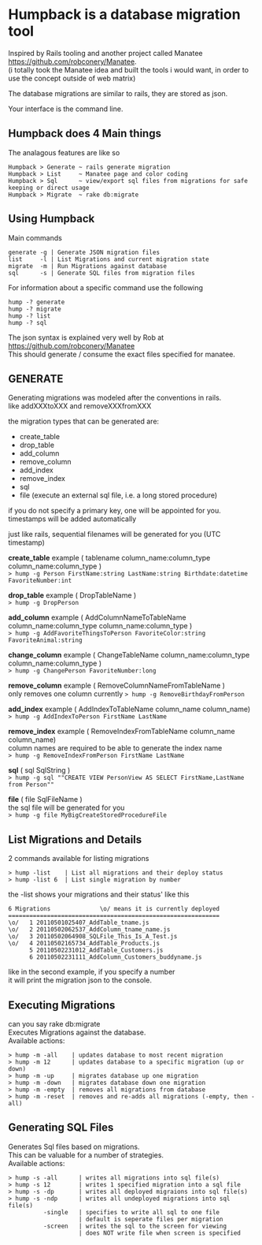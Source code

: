 Humpback is a database migration tool
=====================================
Inspired by Rails tooling and another project called Manatee https://github.com/robconery/Manatee.  
(i totally took the Manatee idea and built the tools i would want, in order to use the concept outside of web matrix)

The database migrations are similar to rails, they are stored as json.

Your interface is the command line.  

Humpback does 4 Main things
---------------------------
The analagous features are like so

    Humpback > Generate ~ rails generate migration
    Humpback > List     ~ Manatee page and color coding
    Humpback > Sql      ~ view/export sql files from migrations for safe keeping or direct usage
    Humpback > Migrate  ~ rake db:migrate




Using Humpback
------------------------------

Main commands  

    generate -g | Generate JSON migration files  
    list     -l | List Migrations and current migration state  
    migrate  -m | Run Migrations against database  
    sql      -s | Generate SQL files from migration files  


For information about a specific command use the following  

    hump -? generate  
    hump -? migrate  
    hump -? list  
    hump -? sql  


The json syntax is explained very well by Rob at https://github.com/robconery/Manatee  
This should generate / consume the exact files specified for manatee.  



GENERATE
------------------------------

Generating migrations was modeled after the conventions in rails.  
like addXXXtoXXX and removeXXXfromXXX  

the migration types that can be generated are:

  + create_table
  + drop_table
  + add_column
  + remove_column
  + add_index
  + remove_index
  + sql
  + file (execute an external sql file, i.e. a long stored procedure)

if you do not specify a primary key, one will be appointed for you.  
timestamps will be added automatically  

just like rails, sequential filenames will be generated for you (UTC timestamp)  

**create_table** example ( tablename column_name:column_type column_name:column_type )  
    `> hump -g Person FirstName:string LastName:string Birthdate:datetime FavoriteNumber:int`

**drop_table** example ( DropTableName )  
    `> hump -g DropPerson`

**add_column** example ( AddColumnNameToTableName column_name:column_type column_name:column_type  )  
    `> hump -g AddFavoriteThingsToPerson FavoriteColor:string FavoriteAnimal:string`

**change_column** example ( ChangeTableName column_name:column_type column_name:column_type )  
    `> hump -g ChangePerson FavoriteNumber:long`

**remove_column** example ( RemoveColumnNameFromTableName )  
only removes one column currently
    `> hump -g RemoveBirthdayFromPerson`

**add_index** example ( AddIndexToTableName  column_name column_name)  
    `> hump -g AddIndexToPerson FirstName LastName`

**remove_index** example ( RemoveIndexFromTableName  column_name column_name)  
column names are required to be able to generate the index name  
    `> hump -g RemoveIndexFromPerson FirstName LastName`

**sql** ( sql SqlString )  
    `> hump -g sql ""CREATE VIEW PersonView AS SELECT FirstName,LastName from Person""`

**file** ( file SqlFileName )  
the sql file will be generated for you  
    `> hump -g file MyBigCreateStoredProcedureFile`



List Migrations and Details
---------------------------

2 commands available for listing migrations

    > hump -list    | List all migrations and their deploy status
    > hump -list 6  | List single migration by number

the -list shows your migrations and their status' like this  

    6 Migrations              \o/ means it is currently deployed
    ============================================================
    \o/   1 20110501025407_AddTable_tname.js
    \o/   2 20110502062537_AddColumn_tname_name.js
    \o/   3 20110502064908_SQLFile_This_Is_A_Test.js
    \o/   4 20110502165734_AddTable_Products.js
          5 20110502231012_AddTable_Customers.js
          6 20110502231111_AddColumn_Customers_buddyname.js
      
like in the second example, if you specify a number  
it will print the migration json to the console.  



Executing Migrations
--------------------
can you say rake db:migrate  
Executes Migrations against the database.  
Available actions:  

    > hump -m -all    | updates database to most recent migration
    > hump -m 12      | updates database to a specific migration (up or down)
    > hump -m -up     | migrates database up one migration
    > hump -m -down   | migrates database down one migration
    > hump -m -empty  | removes all migrations from database
    > hump -m -reset  | removes and re-adds all migrations (-empty, then -all)



Generating SQL Files
--------------------

Generates Sql files based on migrations.  
This can be valuable for a number of strategies.  
Available actions:  

    > hump -s -all      | writes all migrations into sql file(s)
    > hump -s 12        | writes 1 specified migration into a sql file
    > hump -s -dp       | writes all deployed migraions into sql file(s)
    > hump -s -ndp      | writes all undeployed migrations into sql file(s)
              -single   | specifies to write all sql to one file
                        | default is seperate files per migration
              -screen   | writes the sql to the screen for viewing
                        | does NOT write file when screen is specified
